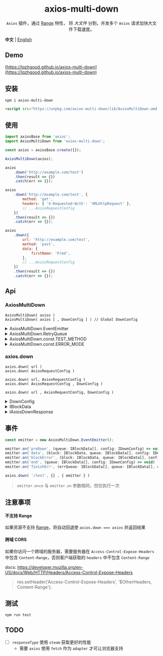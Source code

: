 <h1 align="center">axios-multi-down</h1>

<p align="center"><code>Axios</code> 插件，通过 <a href='https://developer.mozilla.org/en-US/docs/Web/HTTP/Headers/Range' target='_blank'>Range</a> 特性， 将 <i>大文件</i> 分割，并发多个 <code>Axios</code> 请求加快大文件下载速度。</p>

**中文** | [English](./README.md)

## Demo

[https://lqzhgood.github.io/axios-multi-down](https://lqzhgood.github.io/axios-multi-down)

## 安装

```shell
npm i axios-multi-down
```

```html
<script src="https://unpkg.com/axios-multi-down/lib/AxiosMultiDown.umd.js"></script>
```

## 使用

```js
import axiosBase from 'axios';
import AxiosMultiDown from 'axios-multi-down';

const axios = axiosBase.create({});

AxiosMultiDown(axios);

axios
    .down('http://example.com/test')
    .then(result => {})
    .catch(err => {});

axios
    .down('http://example.com/test', {
        method: 'get',
        headers: { 'X-Requested-With': 'XMLHttpRequest' },
        // ...AxiosRequestConfig
    })
    .then(result => {})
    .catch(err => {});

axios
    .down({
        url: 'http://example.com/test',
        method: 'post',
        data: {
            firstName: 'Fred',
        },
        // ...AxiosRequestConfig
    })
    .then(result => {})
    .catch(err => {});
```

## Api

### AxiosMultiDown

```
AxiosMultiDown( axios )
AxiosMultiDown( axios [ , DownConfig ] ) // Global DownConfig
```

<details>
<summary>AxiosMultiDown.EventEmitter</summary>

> /src/event.ts

new 一个事件实例，[Api](./#%E4%BA%8B%E4%BB%B6)

</details>

<details>
<summary>AxiosMultiDown.RetryQueue</summary>

手动重试失败队列，一般配合 `onFinishErr` 使用

```
AxiosMultiDown.RetryQueue(errQueue: IBlockData[], config: IDownConfig): void;
```

`RetryQueue` 会重试实例上失败的所有 `Block` , 而不是 `errQueue` 中的 `Block`，`errQueue` 仅代表会优先执行的 `Block`

```ts
// e.g

await axios.down( url , {
        maxRetries: 10,
        errMode: AxiosMultiDown.const.ERROR_MODE.WAIT
        onFinishErr(errorQueue, queue, downConfig) {
            // errorQueue 中包含这个实例的所有失败 Block

            // 如果不考虑网络波动，每个 block 返回时间一致
            // errorQueue = [ b1, b2, b3, b4, b5, b6, b7, b8]
            // downConfig = { max:2 }

            AxiosMultiDown.RetryQueue([b3,b4,b5,b6], downConfig);
            // 那么 RetryQueue 的重试顺序结果将会是 [b3,b4, b5,b6,  b1,b2,b7,b8]
        },
    },
);
```

</details>

<details>
<summary>AxiosMultiDown.const.TEST_METHOD</summary>

> DownConfig.testMethod = AxiosMultiDown.const.TEST_METHOD

| Name | Description |
| ---- | ----------- |
| HEAD |             |
| SELF |             |

</details>

<details>
<summary>AxiosMultiDown.const.ERROR_MODE</summary>

> DownConfig.errMode = AxiosMultiDown.const.ERROR_MODE

| Name   | Description                                 |
| ------ | ------------------------------------------- |
| RETURN | 立即返回错误，下载中止                      |
| WAIT   | 等待手动处理，可和 onFinishErr 配合手动重试 |

</details>

### axios.down

```
axios.down( url )
axios.down( AxiosRequestConfig )

axios.down( url, AxiosRequestConfig )
axios.down( AxiosRequestConfig , DownConfig )

axios.down( url , AxiosRequestConfig, DownConfig )
```

<details>
<summary>DownConfig</summary>

> defaultDownConfig => /src/const.ts

| Name          | Type                     | Default             | Description                                                                           | remark                                                                                             |
| ------------- | ------------------------ | ------------------- | ------------------------------------------------------------------------------------- | -------------------------------------------------------------------------------------------------- |
| max           | `Number`                 | `3`                 | 最大同时进行下载的数量                                                                | \*1                                                                                                |
| blockSize     | `Number` `K` `B` `G` `T` | `10M`               | 单个下载的块大小                                                                      | 单位 `byte`                                                                                        |
| testMethod    | `TEST_METHOD`            | `TEST_METHOD.HEAD`  | 用于探测服务器是否支持 `Range` 的HTTP方法， self 代表使用 `AxiosRequestConfig.method` | \*2 如果使用 `self`, 请注意 [幂等性](https://developer.mozilla.org/en-US/docs/Glossary/Idempotent) |
| maxRetries    | `Number`                 | `3`                 | block 下载错误，最大重试次数                                                          | 重试将会在所有 block 下载完后进行                                                                  |
| retryInterval | `Number`                 | `1000`              | block 下载错误，重试间隔                                                              | 单位 `ms`                                                                                          |
| errMode       | `ERROR_MODE`             | `ERROR_MODE.RETURN` | 当所有block部分下载失败时的处理方式                                                   | \*3 如果设置为 `WAIT`，可通过 `onFinishErr` 手动重试                                               |
| $Hook         | `Function`               | -                   | 与 `Event` 类似，如 `on('data',fn)` -> onData(fn), onceData(fn)                       | `Hook` 是同步的， `Event` 是异步的                                                                 |

```
*1
    > max 会被改写，规则如下

    blockLength = Math.ceil( contentLength / blockSize );
    max = max <= blockLength ? max : blockLength;

    如  contentLength = 10 , max = 5, blockSize = 9;
    max 会被改写为 2 -> [ 0-8 , 9-9 ]

*2
    浏览器环境将强制使用 HEAD 方法，因为当前不支持 responseType === 'steam'

*3
    let retry = 0
    const resp = await axios.down( url , {
            maxRetries: 10,
            errMode: AxiosMultiDown.const.ERROR_MODE.WAIT // 重点
            onFinishErr(errorQueue, queue, downConfig) {
                // 这将下载所有Block，且每个Block都重试10次以后，手动再重试3次
                while( retry++ < 3){
                    AxiosMultiDown.RetryQueue(eQ, downConfig);
                }
            },
        },
    );

    // 如果成功，将得到 resp， 如果下载失败，将永远不会到这里
    console.log(resp);
```

</details>

<details>
<summary>IBlockData</summary>

```js
interface IBlockData {
    s: number; // block start position
    e: number; // block end position
    i: number; // block index
    resp?: AxiosResponse;
        resp.data: Uint8Array; // block data, in multi down, type is Uint8Array
}
```

</details>

<details>
<summary>IAxiosDownResponse</summary>

> axios.down(url).then(( resp: IAxiosDownResponse extends AxiosResponse )=>{})

```js
resp = {
    ...axiosResponse,
    isMulti: boolean; // Is it downloaded through multiple requests?
    queue: IBlockData[];
    downConfig: IDownConfig;
}

```

`...axiosResponse` 部分将被覆写两次

-   第一次完成 `axios` 请求.
-   最后一次完成 `axios` 请求,
    -   其他修改
        -   resp.status = 200;
        -   resp.statusText = 'OK';
        -   resp.headers['content-type'] = totalContentLength;

</details>

## 事件

```js
const emitter = new AxiosMultiDown.EventEmitter();

emitter.on('preDown', (queue: IBlockData[], config: IDownConfig) => void)
emitter.on('data', (block: IBlockData, queue: IBlockData[], config: IDownConfig) => void)
emitter.on('blockError', (block: IBlockData, queue: IBlockData[], config: IDownConfig) => void)
emitter.on('end', (queue: IBlockData[], config: IDownConfig) => void)
emitter.on('finishErr', (errQueue: IBlockData[], queue: IBlockData[], config: IDownConfig) => void)

axios.down( '/test', {} , { emitter } )

```

> `emitter.once` 与 `emitter.on` 参数相同，但仅执行一次

## 注意事项

#### 不支持 Range

如果资源不支持 [Range](https://developer.mozilla.org/en-US/docs/Web/HTTP/Headers/Range)，将自动回退使 `axios.down === axios` 并返回结果

#### 跨域 CORS

如果你访问一个跨域的服务器，需要服务器在 `Access-Control-Expose-Headers` 中包含 `Content-Range`，否则客户端获取的 `headers` 中不包含 `Content-Range`

docs: https://developer.mozilla.org/en-US/docs/Web/HTTP/Headers/Access-Control-Expose-Headers

> res.setHeader('Access-Control-Expose-Headers', '$OtherHeaders, Content-Range');

## 测试

```
npm run test
```

## TODO

-   [ ] `responseType` 使用 `steam` 获取更好的性能
    -   需要 `axios` 使用 `fetch` 作为 `adapter` 才可让浏览器支持
